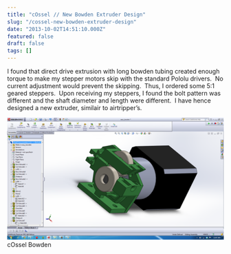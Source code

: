 ```yaml
---
title: "cOssel // New Bowden Extruder Design"
slug: "/cossel-new-bowden-extruder-design"
date: "2013-10-02T14:51:10.000Z"
featured: false
draft: false
tags: []
---
```



I found that direct drive extrusion with long bowden tubing created enough torque to make my stepper motors skip with the standard Pololu drivers.  No current adjustment would prevent the skipping.  Thus, I ordered some 5:1 geared steppers.  Upon receiving my steppers, I found the bolt pattern was different and the shaft diameter and length were different.  I have hence designed a new extruder, similair to airtripper’s.

[![cOssel Bowden](./images/bowden_extruder-1024x576.png)](http://static.cdaringe.com/archive/2013/10/bowden_extruder.png) cOssel Bowden 

